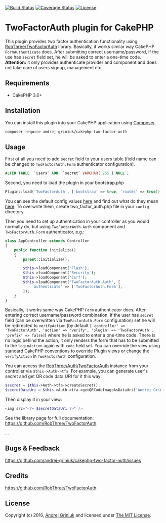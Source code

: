 [![Build Status](https://img.shields.io/travis/andrej-griniuk/cakephp-two-factor-auth/master.svg?style=flat-square)](https://travis-ci.org/andrej-griniuk/cakephp-two-factor-auth)
[![Coverage Status](https://img.shields.io/coveralls/andrej-griniuk/cakephp-two-factor-auth.svg?style=flat-square)](https://coveralls.io/r/andrej-griniuk/cakephp-two-factor-auth?branch=master)
[![License](https://img.shields.io/badge/license-MIT-blue.svg?style=flat-square)](LICENSE)

# TwoFactorAuth plugin for CakePHP

This plugin provides two factor authentication functionality using [RobThree/TwoFactorAuth](https://github.com/RobThree/TwoFactorAuth) library.
Basically, it works similar way CakePHP `FormAuthenticate` does. After submitting correct username/password, if the use has `secret` field set, he will be asked to enter a one-time code.
**Attention:** it only provides authenticate provider and component and does not take care of users signup, management etc.

## Requirements

- CakePHP 3.0+

## Installation

You can install this plugin into your CakePHP application using [Composer][composer].

```bash
composer require andrej-griniuk/cakephp-two-factor-auth
```

## Usage

First of all you need to add `secret` field to your users table (field name can be changed to `TwoFactorAuth.Form` authenticator configuration).
```sql
ALTER TABLE  `users` ADD  `secret` VARCHAR( 255 ) NULL ;
```

Second, you need to load the plugin in your bootstrap.php

```php
Plugin::load('TwoFactorAuth', ['bootstrap' => true, 'routes' => true]);
```

You can see the default config values [here](https://github.com/andrej-griniuk/cakephp-two-factor-auth/blob/master/config/two_factor_auth.php) and find out what do they mean [here](https://github.com/RobThree/TwoFactorAuth#usage). To overwrite them, create two_factor_auth.php file in your `config` directory.

Then you need to set up authentication in your controller as you would normally do, but using `TwoFactorAuth.Auth` component and `TwoFactorAuth.Form` authenticator, e.g.:

```php
class AppController extends Controller
{
    public function initialize()
    {
        parent::initialize();

        $this->loadComponent('Flash');
        $this->loadComponent('Security');
        $this->loadComponent('Csrf');
        $this->loadComponent('TwoFactorAuth.Auth', [
            'authenticate' => ['TwoFactorAuth.Form'],
        ]);
    }
}
```

Basically, it works same way CakePHP `Form` authenticator does.
After entering correct username/password combination, if the user has `secret` field (can be overwritten via `TwoFactorAuth.Form` configuration) set he will be redirected to `verifyAction` (by default `['controller' => 'TwoFactorAuth', 'action' => 'verify', 'plugin' => 'TwoFactorAuth', 'prefix' => false]`) where he is asked to enter a one-time code.
There is no logic behind the action, it only renders the form that has to be submitted to the `loginAction` again with `code` field set.
You can override the view using standard CakePHP conventions to [override Plugin views](http://book.cakephp.org/3.0/en/plugins.html#overriding-plugin-templates-from-inside-your-application) or change the `verifyAction` in `TwoFactorAuth` configuration.

You can access the [RobThree\Auth\TwoFactorAuth](https://github.com/RobThree/TwoFactorAuth) instance from your controller via `$this->Auth->tfa`. For example, you can generate user's secret and get QR code data URI for it this way:
```php
$secret = $this->Auth->tfa->createSecret();
$secretDataUri = $this->Auth->tfa->getQRCodeImageAsDataUri('Andrej Griniuk', $secret);
```
Then display it in your view:
```php
<img src="<?= $secretDataUri ?>" />
```
See the library page for full documentation: https://github.com/RobThree/TwoFactorAuth

...

## Bugs & Feedback

https://github.com/andrej-griniuk/cakephp-two-factor-auth/issues

## Credits

https://github.com/RobThree/TwoFactorAuth

## License

Copyright (c) 2016, [Andrej Griniuk][andrej-griniuk] and licensed under [The MIT License][mit].

[cakephp]:http://cakephp.org
[composer]:http://getcomposer.org
[mit]:http://www.opensource.org/licenses/mit-license.php
[andrej-griniuk]:https://github.com/andrej-griniuk
